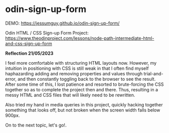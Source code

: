 # odin-sign-up-form

DEMO: https://jessumguy.github.io/odin-sign-up-form/



Odin HTML / CSS Sign-up Form Project: https://www.theodinproject.com/lessons/node-path-intermediate-html-and-css-sign-up-form

**Reflection 21/05/2023**

I feel more comfortable with structuring HTML layouts now. However, my intuition in positioning with CSS is still weak in that I often find myself haphazarding adding and removing properties and values through trial-and-error, and then constantly toggling back to the browser to see the result. After some time of this, I lost patience and resorted to brute-forcing the CSS together so as to complete the project then and there. Thus, resulting in a messy HTML and CSS files that will likely need to be rewritten.

Also tried my hand in media queries in this project, quickly hacking together something that looks off, but not broken when the screen width falls below 900px.

On to the next topic, let's go!.